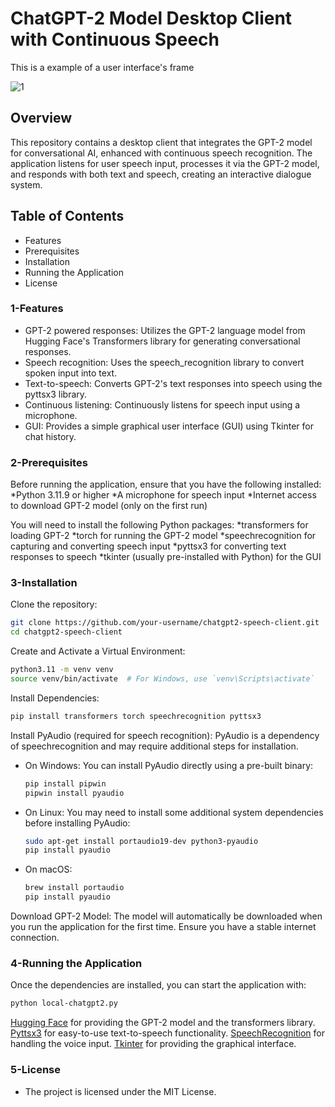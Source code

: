# ChatGPT-2 Model Desktop Client with Continuous Speech

This is a example of a user interface's frame

![1](https://github.com/user-attachments/assets/56f06bb6-24f5-4a54-b9df-70bc474f8efa)

## Overview
This repository contains a desktop client that integrates the GPT-2 model for conversational AI, enhanced with continuous speech recognition. The application listens for user speech input, processes it via the GPT-2 model, and responds with both text and speech, creating an interactive dialogue system.

## Table of Contents
- Features
- Prerequisites
- Installation
- Running the Application
- License

### 1-Features
* GPT-2 powered responses: Utilizes the GPT-2 language model from Hugging Face's Transformers library for generating conversational responses.
* Speech recognition: Uses the speech_recognition library to convert spoken input into text.
* Text-to-speech: Converts GPT-2's text responses into speech using the pyttsx3 library.
* Continuous listening: Continuously listens for speech input using a microphone.
* GUI: Provides a simple graphical user interface (GUI) using Tkinter for chat history.

### 2-Prerequisites
Before running the application, ensure that you have the following installed:
*Python 3.11.9 or higher
*A microphone for speech input
*Internet access to download GPT-2 model (only on the first run)

You will need to install the following Python packages:
*transformers for loading GPT-2
*torch for running the GPT-2 model
*speechrecognition for capturing and converting speech input
*pyttsx3 for converting text responses to speech
*tkinter (usually pre-installed with Python) for the GUI

### 3-Installation
Clone the repository:
```bash
git clone https://github.com/your-username/chatgpt2-speech-client.git
cd chatgpt2-speech-client
```
Create and Activate a Virtual Environment:
```bash
python3.11 -m venv venv
source venv/bin/activate  # For Windows, use `venv\Scripts\activate`
```
Install Dependencies:
```bash
pip install transformers torch speechrecognition pyttsx3
```
Install PyAudio (required for speech recognition):
PyAudio is a dependency of speechrecognition and may require additional steps for installation.
  - On Windows: You can install PyAudio directly using a pre-built binary:
    ```bash
    pip install pipwin
    pipwin install pyaudio
    ```
  - On Linux: You may need to install some additional system dependencies before installing PyAudio:
    ```bash
    sudo apt-get install portaudio19-dev python3-pyaudio
    pip install pyaudio
    ```
  - On macOS:
    ```bash
    brew install portaudio
    pip install pyaudio
    ```
Download GPT-2 Model:
The model will automatically be downloaded when you run the application for the first time. Ensure you have a stable internet connection.

### 4-Running the Application
Once the dependencies are installed, you can start the application with:
```bash
python local-chatgpt2.py
```

[Hugging Face](https://huggingface.co/) for providing the GPT-2 model and the transformers library.
[Pyttsx3](https://pypi.org/project/pyttsx3/) for easy-to-use text-to-speech functionality.
[SpeechRecognition](https://pypi.org/project/SpeechRecognition/) for handling the voice input.
[Tkinter](https://wiki.python.org/moin/TkInter) for providing the graphical interface.

### 5-License
   - The project is licensed under the MIT License.
    

